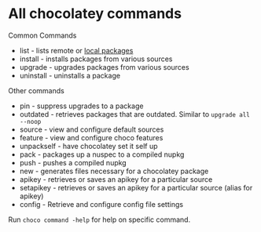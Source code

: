 # All chocolatey commands

Common Commands

 * list - lists remote or [local packages](/list_localonly.md)
 * install - installs packages from various sources
 * upgrade - upgrades packages from various sources
 * uninstall - uninstalls a package

Other commands
 
 * pin - suppress upgrades to a package
 * outdated - retrieves packages that are outdated. Similar to `upgrade all --noop`
 * source - view and configure default sources
 * feature - view and configure choco features
 * unpackself - have chocolatey set it self up
 * pack - packages up a nuspec to a compiled nupkg
 * push - pushes a compiled nupkg
 * new - generates files necessary for a chocolatey package
 * apikey - retrieves or saves an apikey for a particular source
 * setapikey - retrieves or saves an apikey for a particular source (alias for apikey)
 * config - Retrieve and configure config file settings
 
Run `choco command -help` for help on specific command.
 